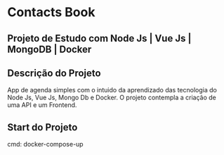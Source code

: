 # Contacts Book

## Projeto de Estudo com Node Js | Vue Js | MongoDB | Docker


## Descrição do Projeto
App de agenda simples com o intuido da aprendizado das tecnologia do Node Js, 
Vue Js, Mongo Db e Docker. O projeto contempla a criação de uma API e
um Frontend.


## Start do Projeto

cmd: docker-compose-up